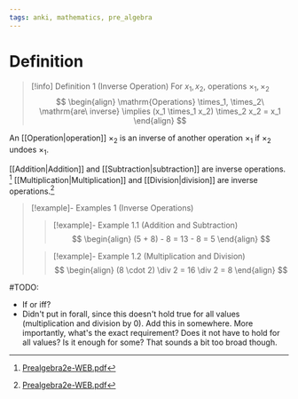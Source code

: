 ```yaml
---
tags: anki, mathematics, pre_algebra
---
```


# Definition

> [!info] Definition 1 (Inverse Operation)
> For $x_1, x_2$, operations $\times_1, \times_2$
> $$
> \begin{align}
> \mathrm{Operations} \times_1, \times_2\ \mathrm{are\ inverse} \implies (x_1 \times_1 x_2) \times_2 x_2 = x_1
> \end{align}
> $$

An [[Operation|operation]] $\times_2$ is an inverse of another operation $\times_1$ if $\times_2$ undoes $\times_1$.

[[Addition|Addition]] and [[Subtraction|subtraction]] are inverse operations. [^1] [[Multiplication|Multiplication]] and [[Division|division]] are inverse operations.[^2]

> [!example]- Examples 1 (Inverse Operations)
> > [!example]- Example 1.1 (Addition and Subtraction)
> > $$
> > \begin{align}
> > (5 + 8) - 8 = 13 - 8 = 5
> > \end{align}
> > $$
> 
> > [!example]- Example 1.2 (Multiplication and Division)
> > $$
> > \begin{align}
> > (8 \cdot 2) \div 2 = 16 \div 2 = 8
> > \end{align}
> > $$

#TODO:

- If or iff?
- Didn't put in forall, since this doesn't hold true for all values (multiplication and division by 0). Add this in somewhere. More importantly, what's the exact requirement? Does it not have to hold for all values? Is it enough for some? That sounds a bit too broad though.

[^1]: [Prealgebra2e-WEB.pdf](zotero://open-pdf/library/items/W4QW2QZI?page=51)
[^2]: [Prealgebra2e-WEB.pdf](zotero://open-pdf/library/items/W4QW2QZI?page=83)